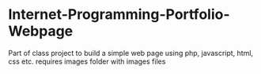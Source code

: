# Internet-Programming-Portfolio-Webpage
Part of class project to build a simple web page using php, javascript, html, css etc.
requires images folder with images files

